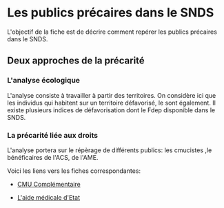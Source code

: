 # Les publics précaires dans le SNDS

L'objectif de la fiche est de décrire comment repérer les publics précaires dans le SNDS.

## Deux approches de la précarité

### L'analyse écologique 
L'analyse consiste à travailler à partir des territoires. On considère ici que les individus qui habitent sur un territoire défavorisé, le sont également.
Il existe plusieurs indices de défavorisation dont le Fdep disponible dans le SNDS. 

### La précarité liée aux droits 
L'analyse portera sur le répèrage de différents publics:  les cmucistes ,le bénéficaires de l'ACS, de l'AME. 

Voici les liens vers les fiches correspondantes:
- [CMU Complémentaire](../fiches/cmu_c.md)

- [L'aide médicale d'Etat](../fiches/aide_medicale_etat.md)
